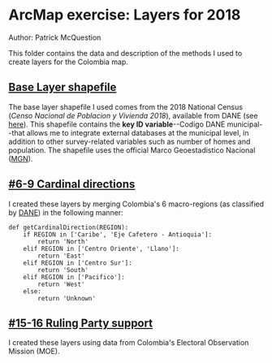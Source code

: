 # ArcMap exercise: Layers for 2018
Author: Patrick McQuestion

This folder contains the data and description of the methods I used to create layers for the Colombia map. 

## [Base Layer shapefile](BaseLayer/)
The base layer shapefile I used comes from the 2018 National Census (*Censo Nacional de Poblacion y Vivienda 2018*), available from DANE (see [here]([url](https://www.dane.gov.co/index.php/estadisticas-por-tema/demografia-y-poblacion/censo-nacional-de-poblacion-y-vivenda-2018))). This shapefile contains the **key ID variable**--Codigo DANE municipal--that allows me to integrate external databases at the municipal level, in addition to other survey-related variables such as number of homes and population. The shapefile uses the official Marco Geoestadistico Nacional ([MGN]([url](https://geoportal.dane.gov.co/servicios/descarga-y-metadatos/descarga-mgn-marco-geoestadistico-nacional/#gsc.tab=0))).

## [#6-9 Cardinal directions](6-9_Cardinal/)
I created these layers by merging Colombia's 6 macro-regions (as classified by [DANE]([url](https://www.dane.gov.co/index.php/estadisticas-por-tema/informacion-regional/informacion-estadistica-desagregada-con-enfoque-territorial-y-diferencial/informacion-del-dane-para-la-toma-de-decisiones-en-departamentos-y-ciudades-capitales))) in the following manner:

```
def getCardinalDirection(REGION):
    if REGION in ['Caribe', 'Eje Cafetero - Antioquia']:
        return 'North'
    elif REGION in ['Centro Oriente', 'Llano']:
        return 'East'
    elif REGION in ['Centro Sur']:
        return 'South'
    elif REGION in ['Pacifico']:
        return 'West'
    else:
        return 'Unknown'
```

## [#15-16 Ruling Party support](15-16_RulingParty/)
I created these layers using data from Colombia's Electoral Observation Mission (MOE).
